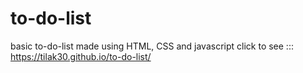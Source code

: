 # to-do-list
basic to-do-list made using HTML, CSS and javascript 
click to see ::: https://tilak30.github.io/to-do-list/
